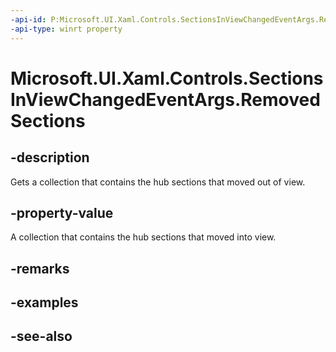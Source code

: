 ```yaml
---
-api-id: P:Microsoft.UI.Xaml.Controls.SectionsInViewChangedEventArgs.RemovedSections
-api-type: winrt property
---
```


<!-- Property syntax
public Windows.Foundation.Collections.IVector<Windows.UI.Xaml.Controls.HubSection> RemovedSections { get; }
-->

# Microsoft.UI.Xaml.Controls.SectionsInViewChangedEventArgs.RemovedSections

## -description
Gets a collection that contains the hub sections that moved out of view.

## -property-value
A collection that contains the hub sections that moved into view.

## -remarks

## -examples

## -see-also
